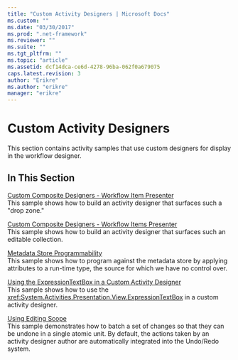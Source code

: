 ```yaml
---
title: "Custom Activity Designers | Microsoft Docs"
ms.custom: ""
ms.date: "03/30/2017"
ms.prod: ".net-framework"
ms.reviewer: ""
ms.suite: ""
ms.tgt_pltfrm: ""
ms.topic: "article"
ms.assetid: dcf14dca-ce6d-4278-96ba-062f0a679075
caps.latest.revision: 3
author: "Erikre"
ms.author: "erikre"
manager: "erikre"
---
```

# Custom Activity Designers
This section contains activity samples that use custom designers for display in the workflow designer.  
  
## In This Section  
 [Custom Composite Designers - Workflow Item Presenter](../../../../docs/framework/windows-workflow-foundation/samples/custom-composite-designers-workflow-item-presenter.md)  
 This sample shows how to build an activity designer that surfaces such a "drop zone."  
  
 [Custom Composite Designers - Workflow Items Presenter](../../../../docs/framework/windows-workflow-foundation/samples/custom-composite-designers-workflow-items-presenter.md)  
 This sample shows how to build an activity designer that surfaces such an editable collection.  
  
 [Metadata Store Programmability](../../../../docs/framework/windows-workflow-foundation/samples/metadata-store-programmability.md)  
 This sample shows how to program against the metadata store by applying attributes to a run-time type, the source for which we have no control over.  
  
 [Using the ExpressionTextBox in a Custom Activity Designer](../../../../docs/framework/windows-workflow-foundation/samples/using-the-expressiontextbox-in-a-custom-activity-designer.md)  
 This sample shows how to use the <xref:System.Activities.Presentation.View.ExpressionTextBox> in a custom activity designer.  
  
 [Using Editing Scope](../../../../docs/framework/windows-workflow-foundation/samples/using-editing-scope.md)  
 This sample demonstrates how to batch a set of changes so that they can be undone in a single atomic unit. By default, the actions taken by an activity designer author are automatically integrated into the Undo/Redo system.